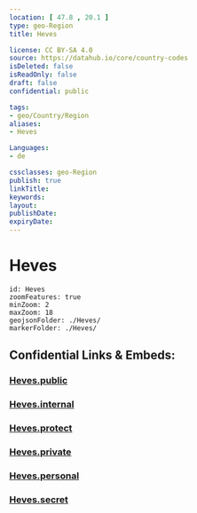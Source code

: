 ```yaml
---
location: [ 47.8 , 20.1 ] 
type: geo-Region
title: Heves

license: CC BY-SA 4.0
source: https://datahub.io/core/country-codes
isDeleted: false
isReadOnly: false
draft: false
confidential: public

tags:
- geo/Country/Region
aliases:
- Heves

Languages:
- de

cssclasses: geo-Region
publish: true
linkTitle: 
keywords: 
layout: 
publishDate: 
expiryDate: 
---
```


# Heves

```leaflet
id: Heves
zoomFeatures: true 
minZoom: 2 
maxZoom: 18
geojsonFolder: ./Heves/
markerFolder: ./Heves/
```


## Confidential Links & Embeds: 

### [Heves.public](/_public/\Earth\Continent\Europe\Europe~East\Hungary\Counties~HungaryHeves.public.md) 

### [Heves.internal](/_internal/\Earth\Continent\Europe\Europe~East\Hungary\Counties~HungaryHeves.internal.md) 

### [Heves.protect](/_protect/\Earth\Continent\Europe\Europe~East\Hungary\Counties~HungaryHeves.protect.md) 

### [Heves.private](/_private/\Earth\Continent\Europe\Europe~East\Hungary\Counties~HungaryHeves.private.md) 

### [Heves.personal](/_personal/\Earth\Continent\Europe\Europe~East\Hungary\Counties~HungaryHeves.personal.md) 

### [Heves.secret](/_secret/\Earth\Continent\Europe\Europe~East\Hungary\Counties~HungaryHeves.secret.md)

